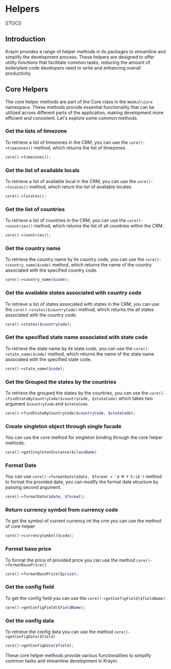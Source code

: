 # Helpers

[[TOC]]

## Introduction

Krayin provides a range of helper methods in its packages to streamline and simplify the development process. These helpers are designed to offer utility functions that facilitate common tasks, reducing the amount of boilerplate code developers need to write and enhancing overall productivity.

## Core Helpers

The core helper methods are part of the Core class in the `Webkul\Core` namespace. These methods provide essential functionality that can be utilized across different parts of the application, making development more efficient and consistent. Let's explore some common methods:

### Get the lists of timezone

To retrieve a list of timezones in the CRM, you can use the `core()->timezones()` method, which returns the list of timezones.

```php
core()->timezones();
```

### Get the list of available locals

To retrieve a list of available local in the CRM, you can use the `core()->locales()` method, which return the list of available locales

```php
core()->locales();
```

### Get the list of countries

To retrieve a list of countries in the CRM, you can use the `core()->countries()` method, which returns the list of all countries within the CRM.

```php
core()->countries();
```

### Get the country name

To retrieve the country name by its country code, you can use the `core()->country_name($code)` method, which returns the name of the country associated with the specified country code.

```php
core()->country_name($code);
```

### Get the available states associated with country code

To retrieve a list of states associated with states in the CRM, you can use the `core()->states($countryCode)` method, which returns the all states associated with the country code.

```php
core()->states($countryCode);
```

### Get the specified state name associated with state code

To retrieve the state name by its state code, you can use the `core()->state_name($code)` method, which returns the name of the state name associated with the specified state code.

```php
core()->state_name($code);
```

### Get the Grouped the states by the countries

To retrieve the grouped the states by the countries, you can use the `core()->findStateByCountryCode($countryCode, $stateCode)` which takes two argument `$countryCode` and `$stateCode`.

```php
core()->findStateByCountryCode($countryCode, $stateCode);
```

### Create singleton object through single facade

You can use the core method for singleton binding through the core helper methods.

```php
core()->getSingletonInstance($className)
```

### Format Date

You can use `core()->formatDate($date, $format = 'd M Y h:iA')` method to format the provided date, you can modify the format date structure by passing second argument.

```php
core()->formatDate($date, $format);
```

### Return currency symbol from currency code

To get the symbol of current currency int the crm you can use the method of core helper

```php
core()->currencySymbol($code);
```

### Format base price

To format the price of provided price you can use the method `core()->formatBasePrice()`

```php
core()->formatBasePrice($price);
```

### Get the config field

To get the config field you can use the `core()->getConfigField($fieldName)`

```php
core()->getConfigField($fieldName);
```

### Get the config data

To retrieve the config data you can use the method `core()->getConfigData($field)`

```php
core()->getConfigData($field);
```

These core helper methods provide various functionalities to simplify common tasks and streamline development in Krayin.